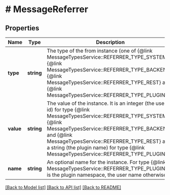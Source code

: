 # # MessageReferrer

## Properties

Name | Type | Description | Notes
------------ | ------------- | ------------- | -------------
**type** | **string** | The type of the from instance (one of {@link MessageTypesService::REFERRER_TYPE_SYSTEM}, {@link MessageTypesService::REFERRER_TYPE_BACKEND}, {@link MessageTypesService::REFERRER_TYPE_REST} and {@link MessageTypesService::REFERRER_TYPE_PLUGIN}) | [optional] 
**value** | **string** | The value of the instance. It is an integer (the user id) for type {@link MessageTypesService::REFERRER_TYPE_SYSTEM}, {@link MessageTypesService::REFERRER_TYPE_BACKEND} and {@link MessageTypesService::REFERRER_TYPE_REST} and a string (the plugin name) for type {@link MessageTypesService::REFERRER_TYPE_PLUGIN}. | [optional] 
**name** | **string** | An optional name for the instance. For type {@link MessageTypesService::REFERRER_TYPE_PLUGIN} it is the plugin namespace, the user name otherwise. | [optional] 

[[Back to Model list]](../../README.md#documentation-for-models) [[Back to API list]](../../README.md#documentation-for-api-endpoints) [[Back to README]](../../README.md)


